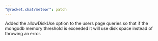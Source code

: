```yaml
---
"@rocket.chat/meteor": patch
---
```


Added the allowDiskUse option to the users page queries so that if the mongodb memory threshold is exceeded it will use disk space instead of throwing an error.
